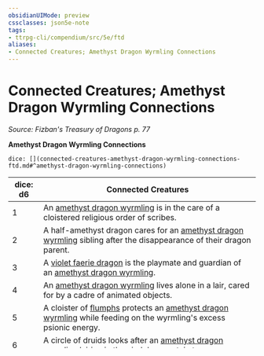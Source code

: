 ```yaml
---
obsidianUIMode: preview
cssclasses: json5e-note
tags:
- ttrpg-cli/compendium/src/5e/ftd
aliases:
- Connected Creatures; Amethyst Dragon Wyrmling Connections
---
```

# Connected Creatures; Amethyst Dragon Wyrmling Connections
*Source: Fizban's Treasury of Dragons p. 77* 

**Amethyst Dragon Wyrmling Connections**

`dice: [](connected-creatures-amethyst-dragon-wyrmling-connections-ftd.md#^amethyst-dragon-wyrmling-connections)`

| dice: d6 | Connected Creatures |
|----------|---------------------|
| 1 | An [amethyst dragon wyrmling](/3-Mechanics/CLI/Compendium/bestiary/dragon/amethyst-dragon-wyrmling-ftd.md) is in the care of a cloistered religious order of scribes. |
| 2 | A half-amethyst dragon cares for an [amethyst dragon wyrmling](/3-Mechanics/CLI/Compendium/bestiary/dragon/amethyst-dragon-wyrmling-ftd.md) sibling after the disappearance of their dragon parent. |
| 3 | A [violet faerie dragon](/3-Mechanics/CLI/Compendium/bestiary/dragon/faerie-dragon-violet.md) is the playmate and guardian of an [amethyst dragon wyrmling](/3-Mechanics/CLI/Compendium/bestiary/dragon/amethyst-dragon-wyrmling-ftd.md). |
| 4 | An [amethyst dragon wyrmling](/3-Mechanics/CLI/Compendium/bestiary/dragon/amethyst-dragon-wyrmling-ftd.md) lives alone in a lair, cared for by a cadre of animated objects. |
| 5 | A cloister of [flumphs](/3-Mechanics/CLI/Compendium/bestiary/aberration/flumph.md) protects an [amethyst dragon wyrmling](/3-Mechanics/CLI/Compendium/bestiary/dragon/amethyst-dragon-wyrmling-ftd.md) while feeding on the wyrmling's excess psionic energy. |
| 6 | A circle of druids looks after an [amethyst dragon wyrmling](/3-Mechanics/CLI/Compendium/bestiary/dragon/amethyst-dragon-wyrmling-ftd.md) lairing in the circle's mountain tarn. |
^amethyst-dragon-wyrmling-connections